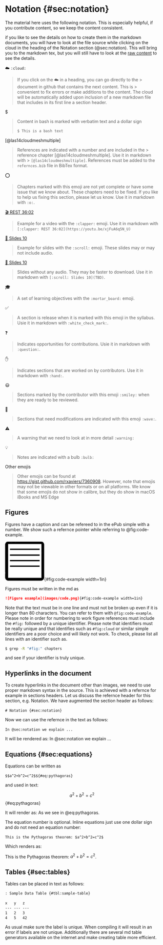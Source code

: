 # Notation {#sec:notation}

The material here uses the following notation. This is especially
helpful, if you contribute content, so we keep the content consistent.

if you like to see the details on how to create them in the markdown
documents, you will have to look at the file source while clicking on
the cloud in the heading of the Notation section (@sec:notation). This
will bring you to the markdown tex, but you will still have to look at
the [raw content](https://raw.githubusercontent.com/cloudmesh-community/book/master/chapters/preface/notation.md)
to see the details.

:cloud: `:cloud:`

> If you click on the :cloud: in a heading, you can go directly to the >
document in github that contains the next content. This is > convenient
to fix errors or make additions to the content. The cloud will be
automatically added upon inclusion of a new markdown file that includes
in its first line a section header.

$

> Content in bash is marked with verbatim text and a dollar sign
>
>  ```bash
>  $ This is a bash text
>  ```

[@las14cloudmeshmultiple] 

> References are indicated with a number and are included in the >
reference chapter [@las14cloudmeshmultiple]. Use it in markdown with >
`[@las14cloudmeshmultiple]`. References must be added to the
`refernces.bib` file in BibTex format.

:o: 

> Chapters marked with this emoji are not yet complete or have some
> issue that we know about. These chapters need to be fixed. If you like
> to help us fixing this section, please let us know. Use it in markdown
> with `:o:`.


[:clapper: REST 36:02](https://youtu.be/xjFuA6q5N_U) 

> Example for a video with the `:clapper:` emoji. Use it in markdown with 
> `[:clapper: REST 36:02](https://youtu.be/xjFuA6q5N_U)`

[:scroll: Slides 10](TBD) 

> Example for slides with the `:scroll:` emoji. These slides may or
> may not include audio.

[:pencil: Slides 10](TBD)

> Slides without any audio. They may be faster to download. Use it in
> markdown with `[:scroll: Slides 10](TBD)`.

:mortar_board:

> A set of learning objectives with the `:mortar_board:` emoji.


:white_check_mark:

> A section is release when it is marked with this emoji in the
> syllabus. Usie it in markdown with `:white_check_mark:`.

:question:

> Indicates opportunities for contributions. Usie it in markdown with
> `:question:`.

:hand:

> Indicates sections that are worked on by contributors. Use it in
> markdown with `:hand:`.

:smiley:

> Sections marked by the contributor with this emoji `:smiley:` 
> when they are ready to be reviewed.

:wave:

> Sections that need modifications are indicated with this emoji `:wave:`.

:warning:

> A warning that we need to look at in more detail `:warning:`


:bulb:

> Notes are indicated with a bulb `:bulb:`


Other emojis

> Other emojis can be found at
<https://gist.github.com/rxaviers/7360908>. However, note that emojis
may not be viewable in other formats or on all platforms. We know that
some emojis do not show in calibre, but they do show in macOS iBooks and
MS Edge


## Figures

Figures have a caption and can be refereed to in the ePub simple with a number. We show such a refernce 
pointer while referring to @fig:code-example. 

![Figure example](images/code.png){#fig:code-example width=1in}

Figures must be written in the md as 

```markdown
![Figure example](images/code.png){#fig:code-example width=1in}
```

Note that the text must be in one line and must not be broken up even if
it is longer than 80 characters. You can refer to them with
`@fig:code-example`. Please note in order for numbering to work figure
references must include the `#fig:` followed by a unique identifier.
Please note that identifiers must be really unique and that identifies
such as `#fig:cloud` or similar simple identifiers are a poor choice and
will likely not work. To check, please list all lines with an identifier
such as.

```bash
$ grep -R "#fig:" chapters
```

and see if your identifier is truly unique.

## Hyperlinks in the document

To create hyperlinks in the document other than images, we need to
use proper markdown syntax in the source. This is achieved with a
refernce for example in sections headers. Let us discuss the
refernce header for this section, e.g. Notation. We have augmented
the section header as follows:

```# Notation {#sec:notation}```

Now we can use the refernce in the text as follows:

```In @sec:notation we explain ...```

It will be rendered as: In @sec:notation we
explain ...


## Equations {#sec:equations}

Equations can be written as

```$$a^2+b^2=c^2$${#eq:pythagoras}```

and used in text: 

$$a^2+b^2=c^2$${#eq:pythagoras}

It will render as: As we see in @eq:pythagoras. 

The equation number is optional. Inline equations just use one dollar
sign and do not need an equation number:

```This is the Pythagoras theorem: $a^2+b^2=c^2$```

Which renders as:

This is the Pythagoras theorem: $a^2+b^2=c^2$.

## Tables {#sec:tables}

Tables can be placed in text as follows: 

```
: Sample Data Table {#tbl:sample-table}
  
x   y   z
--- --- ---
1   2   3
4   5   42
```

As usual make sure the label is unique. When compiling it will
result in an error if labels are not unique. Additionally there are
several md table generators available on the internet and make
creating table more efficient. 
